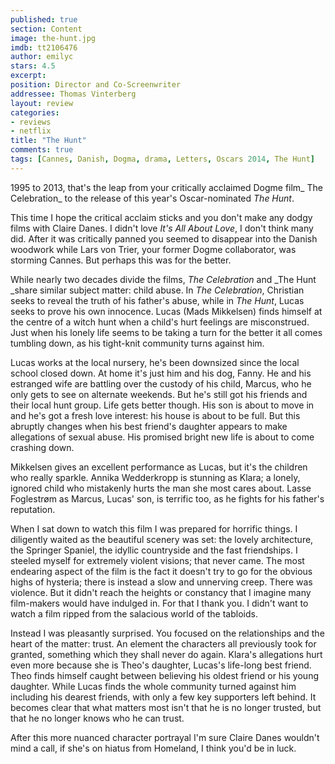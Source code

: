 ```yaml
---
published: true
section: Content
image: the-hunt.jpg
imdb: tt2106476
author: emilyc 
stars: 4.5
excerpt: 
position: Director and Co-Screenwriter
addressee: Thomas Vinterberg
layout: review
categories:
- reviews
- netflix
title: "The Hunt"
comments: true
tags: [Cannes, Danish, Dogma, drama, Letters, Oscars 2014, The Hunt]
---
```


1995 to 2013, that's the leap from your critically acclaimed Dogme film_ The Celebration_ to the release of this year's Oscar-nominated _The Hunt_.

This time I hope the critical acclaim sticks and you don't make any dodgy films with Claire Danes. I didn't love _It's All About Love_, I don't think many did. After it was critically panned you seemed to disappear into the Danish woodwork while Lars von Trier, your former Dogme collaborator, was storming Cannes. But perhaps this was for the better.

While nearly two decades divide the films, _The Celebration_ and _The Hunt _share similar subject matter: child abuse. In _The Celebration_,  Christian seeks to reveal the truth of his father's abuse, while in _The Hunt_, Lucas seeks to prove his own innocence. Lucas (Mads Mikkelsen) finds himself at the centre of a witch hunt when a child's hurt feelings are misconstrued. Just when his lonely life seems to be taking a turn for the better it all comes tumbling down, as his tight-knit community turns against him.

Lucas works at the local nursery, he's been downsized since the local school closed down. At home it's just him and his dog, Fanny. He and his estranged wife are battling over the custody of his child, Marcus, who he only gets to see on alternate weekends. But he's still got his friends and their local hunt group. Life gets better though. His son is about to move in and he's got a fresh love interest: his house is about to be full. But this abruptly changes when his best friend's daughter appears to make allegations of sexual abuse. His promised bright new life is about to come crashing down.

Mikkelsen gives an excellent performance as Lucas, but it's the children who really sparkle. Annika Wedderkropp is stunning as Klara; a lonely, ignored child who mistakenly hurts the man she most cares about. Lasse Foglestrøm as Marcus, Lucas' son, is terrific too, as he fights for his father's reputation.

When I sat down to watch this film I was prepared for horrific things. I diligently waited as the beautiful scenery was set: the lovely architecture, the Springer Spaniel, the idyllic countryside and the fast friendships. I steeled myself for extremely violent visions; that never came. The most endearing aspect of the film is the fact it doesn't try to go for the obvious highs of hysteria; there is instead a slow and unnerving creep. There was violence. But it didn't reach the heights or constancy that I imagine many film-makers would have indulged in. For that I thank you. I didn't want to watch a film ripped from the salacious world of the tabloids. 

Instead I was pleasantly surprised. You focused on the relationships and the heart of the matter: trust. An element the characters all previously took for granted, something which they shall never do again.  Klara's allegations hurt even more because she is Theo's daughter, Lucas's life-long best friend. Theo finds himself caught between believing his oldest friend or his young daughter. While Lucas finds the whole community turned against him including his dearest friends, with only a few key supporters left behind. It becomes clear that what matters most isn't that he is no longer trusted, but that he no longer knows who he can trust.

After this more nuanced character portrayal I'm sure Claire Danes wouldn't mind  a call, if she's on hiatus from Homeland, I think you'd be in luck.